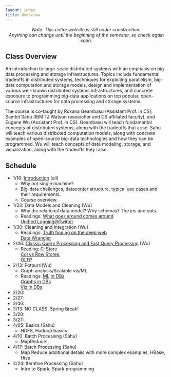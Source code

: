 ```yaml
---
layout: index
title: Overview
---
```


<p class="message" align="center">
  <i>Note: This entire website is still under construction. 
  <br/>Anything can change until the beginning
of the semester, so check again soon. </i>
</p>


## Class Overview


An introduction to large-scale distributed systems with an emphasis on big-data processing and storage infrastructures. Topics include fundamental tradeoffs in distributed systems, techniques for exploiting parallelism, big-data computation and storage models, design and implementation of various well-known distributed systems infrastructures, and concrete exposure to programming big-data applications on top popular, open-source infrastructures for data processing and storage systems.  

The course is co-taught by Roxana Geambasu (Assistant Prof. in CS), Sambit Sahu (IBM TJ Watson researcher and CS affiliated faculty), and Eugene Wu (Assistant Prof. in CS). Geambasu will teach fundamental concepts of distributed systems, along with the tradeoffs that arise. Sahu will teach various distributed computation models, along with concrete examples of open-source big-data technologies and how they can be programmed. Wu will teach concepts of data modeling, storage, and visualization, along with the tradeoffs they raise.





## Schedule

* 1/16: [Introduction](./lectures/lec1.pdf)    (all)
  * Why not single machine? 
  * Big-data challenges, datacenter structure, typical use cases and their requirements. 
  * Course overview. 
* 1/23:  Data Models and Cleaning  (Wu)
  * Why the relational data model? Why schemas? The ins and outs.
  * Readings: [What goes around comes around](https://github.com/w4111/syllabus/blob/master/reading/goesaroundcomesaround.pdf)     
    [Unified Logging@Twitter](https://cs.uwaterloo.ca/~jimmylin/publications/Lee_etal_VLDB2012.pdf) 
* 1/30:  Cleaning and Integration (Wu)
  * Readings: [Truth finding on the deep web](http://www.vldb.org/pvldb/vol6/p97-li.pdf)     
    [Data Wrangler](http://vis.stanford.edu/papers/wrangler) 
* 2/06: [Classic Query Processing and Fast Query Processing](https://w4121.github.io/lectures/qproc-primer) (Wu)
  * Reading: [C-Store](http://db.csail.mit.edu/projects/cstore/vldb.pdf)        
    [Col vs Row Stores](http://db.csail.mit.edu/projects/cstore/abadi-sigmod08.pdf), <br/> [OLTP](http://nms.csail.mit.edu/~stavros/pubs/OLTP_sigmod08.pdf) 
* 2/13: Potourri(Wu)
  * Graph analysis/Scalable vis/ML 
  * Readings: [ML](http://www.cs.stanford.edu/people/chrismre/papers/bismarck.pdf) [in DBs](http://db.cs.berkeley.edu/papers/vldb09-madskills.pdf)   
    [Graphs in DBs](http://pages.cs.wisc.edu/~jignesh/publ/Grail.pdf)      
    [Viz in DBs](http://sirrice.github.io/files/papers/ermac-vldb14.pdf) 
* 2/20:  
* 2/27: 
* 3/06: 
* 3/13: NO CLASS.  Spring Break!
* 3/20:
* 3/27: 
* 4/05: Basics (Sahu)
  * HDFS, Hadoop basics 
* 4/10: Batch Processing (Sahu)
  * MapReduce: 
* 4/17: Batch Processing (Sahu)
  * Map Reduce additional details with more complex examples, HBase, Hive 
* 4/24:  Iterative Processing  (Sahu)
  * Intro to Spark, Spark programming 

